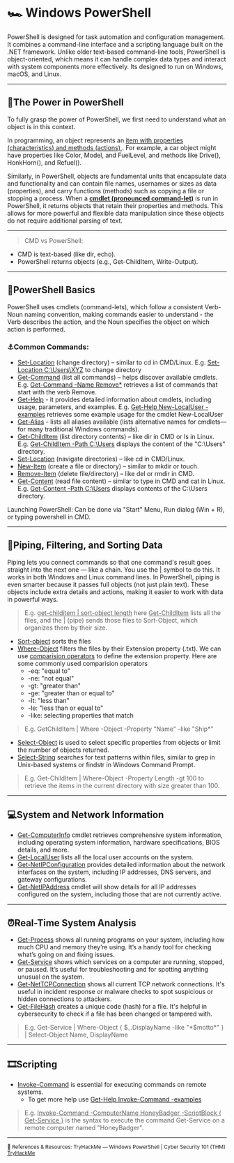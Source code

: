 # 🏎 Windows PowerShell

PowerShell is designed for task automation and configuration management. It combines a command-line interface and a scripting language built on the .NET framework. Unlike older text-based command-line tools, PowerShell is object-oriented, which means it can handle complex data types and interact with system components more effectively. Its designed to run on Windows, macOS, and Linux.

---

## 🌋The Power in PowerShell
To fully grasp the power of PowerShell, we first need to understand what an object is in this context.

In programming, an object represents an <ins> item with properties (characteristics) and methods (actions) </ins>. For example, a car object might have properties like Color, Model, and FuelLevel, and methods like Drive(), HonkHorn(), and Refuel().

Similarly, in PowerShell, objects are fundamental units that encapsulate data and functionality and can contain file names, usernames or sizes as data (properties), and carry functions (methods) such as copying a file or stopping a process. When a <ins>**cmdlet (pronounced command-let)**</ins> is run in PowerShell, it returns objects that retain their properties and methods. This allows for more powerful and flexible data manipulation since these objects do not require additional parsing of text.

---
> CMD vs PowerShell:

- CMD is text-based (like dir, echo).
- PowerShell returns objects (e.g., Get-ChildItem, Write-Output).

---

## 🧪PowerShell Basics

PowerShell uses cmdlets (command-lets), which follow a consistent Verb-Noun naming convention, making commands easier to understand - the Verb describes the action, and the Noun specifies the object on which action is performed.

### ⚓Common Commands:

- <ins>Set-Location</ins> (change directory) – similar to cd in CMD/Linux. E.g. <ins>Set-Location C:\Users\XYZ</ins> to change directory
- <ins>Get-Command</ins> (list all commands) – helps discover available cmdlets. E.g. <ins>Get-Command -Name Remove*</ins> retrieves a list of commands that start with the verb Remove.
- <ins>Get-Help</ins> - it provides detailed information about cmdlets, including usage, parameters, and examples. E.g. <ins>Get-Help New-LocalUser -examples</ins> retrieves some example usage for the cmdlet New-LocalUser
- <ins>Get-Alias</ins> - lists all aliases available (lists alternative names for cmdlets— for many traditional Windows commands).
- <ins>Get-ChildItem</ins> (list directory contents) – like dir in CMD or ls in Linux. E.g. <ins>Get-ChildItem -Path C:\Users</ins> displays the content of the "C:\Users" directory.
- <ins>Set-Location</ins> (navigate directories) – like cd in CMD/Linux.
- <ins>New-Item</ins> (create a file or directory) – similar to mkdir or touch.
- <ins>Remove-Item</ins> (delete file/directory) – like del or rmdir in CMD.
- <ins>Get-Content</ins> (read file content) – similar to type in CMD and cat in Linux. E.g. <ins>Get-Content -Path C:\Users</ins> displays contents of the C:\Users directory.
  
Launching PowerShell: Can be done via "Start" Menu, Run dialog (Win + R), or typing powershell in CMD.

---

## 🧩Piping, Filtering, and Sorting Data

Piping lets you connect commands so that one command's result goes straight into the next one — like a chain. You use the | symbol to do this. It works in both Windows and Linux command lines. In PowerShell, piping is even smarter because it passes full objects (not just plain text). These objects include extra details and actions, making it easier to work with data in powerful ways.

>E.g. <ins>get-childitem | sort-object length</ins> here <ins>Get-ChildItem</ins> lists all the files, and the | (pipe) sends those files to Sort-Object, which organizes them by their size.
- <ins>Sort-object</ins> sorts the files
- <ins>Where-Object</ins> filters the files by their Extension property (.txt). We can use <ins>comparision operators</ins> to define the extension property. Here are some commonly used comparision operators
  - -eq: "equal to"
  - -ne: "not equal"
  - -gt: "greater than"
  - -ge: "greater than or equal to"
  - -lt: "less than"
  - -le: "less than or equal to"
  - -like: selecting properties that match

> E.g. GetChildItem | Where -Object -Property "Name" -like "Ship*"
- <ins>Select-Object</ins> is used to select specific properties from objects or limit the number of objects returned.
- <ins>Select-String</ins> searches for text patterns within files, similar to grep in Unix-based systems or findstr in Windows Command Prompt.

> E.g. Get-ChildItem | Where-Object -Property Length -gt 100 to retrieve the items in the current directory with size greater than 100.

---

## 💻System and Network Information
- <ins>Get-ComputerInfo</ins> cmdlet retrieves comprehensive system information, including operating system information, hardware specifications, BIOS details, and more.
- <ins>Get-LocalUser</ins> lists all the local user accounts on the system.
- <ins>Get-NetIPConfiguration</ins> provides detailed information about the network interfaces on the system, including IP addresses, DNS servers, and gateway configurations.
- <ins>Get-NetIPAddress</ins> cmdlet will show details for all IP addresses configured on the system, including those that are not currently active.

---
## ⏰Real-Time System Analysis
- <ins>Get-Process</ins> shows all running programs on your system, including how much CPU and memory they’re using. It’s a handy tool for checking what’s going on and fixing issues.
- <ins>Get-Service</ins> shows which services on a computer are running, stopped, or paused. It’s useful for troubleshooting and for spotting anything unusual on the system.
- <ins>Get-NetTCPConnection</ins> shows all current TCP network connections. It's useful in incident response or malware checks to spot suspicious or hidden connections to attackers.
- <ins>Get-FileHash</ins> creates a unique code (hash) for a file. It's helpful in cybersecurity to check if a file has been changed or tampered with.
> E.g. Get-Service | Where-Object { $_.DisplayName -like "*$motto*" } | Select-Object Name, DisplayName

---
## 🎞Scripting
- <ins>Invoke-Command</ins> is essential for executing commands on remote systems.
  - To get more help use <ins>Get-Help Invoke-Command -examples</ins>
> E.g. <ins>Invoke-Command -ComputerName HoneyBadger -ScriptBlock { Get-Service }</ins> is the syntax to execute the command Get-Service on a remote computer named "HoneyBadger".

---

<sub>🔗 References & Resources:
TryHackMe — Windows PowerShell | Cyber Security 101 (THM) [TryHackMe](https://tryhackme.com/room/windowspowershell)</sub>
